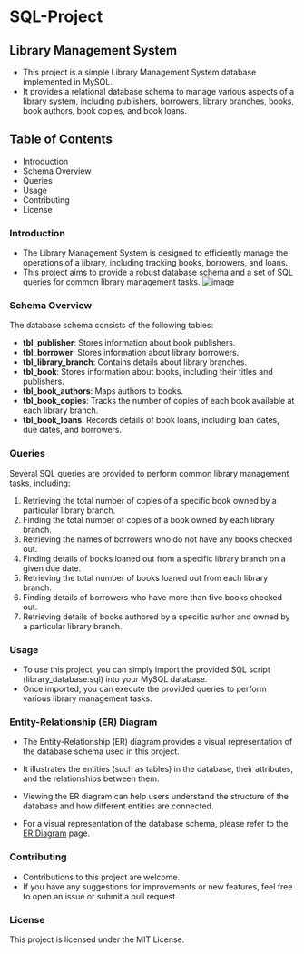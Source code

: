 # SQL-Project 

## Library Management System
* This project is a simple Library Management System database implemented in MySQL.
* It provides a relational database schema to manage various aspects of a library system, including publishers, borrowers, library branches, books, book authors, book copies, and book loans.

## Table of Contents
  * Introduction
  * Schema Overview
  * Queries
  * Usage
 * Contributing
 * License
 
### Introduction
* The Library Management System is designed to efficiently manage the operations of a library, including tracking books, borrowers, and loans.
*  This project aims to provide a robust database schema and a set of SQL queries for common library management tasks.
![image](https://github.com/ayeshasidhikha188/SQL-Project-/assets/147414813/ba1ec543-2ef8-42bd-876d-5f4f65bc96b2)


### Schema Overview
The database schema consists of the following tables:

* **tbl_publisher**: Stores information about book publishers.
* **tbl_borrower**: Stores information about library borrowers.
* **tbl_library_branch**: Contains details about library branches.
* **tbl_book**: Stores information about books, including their titles and publishers.
* **tbl_book_authors**: Maps authors to books.
* **tbl_book_copies**: Tracks the number of copies of each book available at each library branch.
* **tbl_book_loans**: Records details of book loans, including loan dates, due dates, and borrowers.

### Queries
Several SQL queries are provided to perform common library management tasks, including:

1. Retrieving the total number of copies of a specific book owned by a particular library branch.
2. Finding the total number of copies of a book owned by each library branch.
3. Retrieving the names of borrowers who do not have any books checked out.
4. Finding details of books loaned out from a specific library branch on a given due date.
5. Retrieving the total number of books loaned out from each library branch.
6. Finding details of borrowers who have more than five books checked out.
7. Retrieving details of books authored by a specific author and owned by a particular library branch.

### Usage

* To use this project, you can simply import the provided SQL script (library_database.sql) into your MySQL database.
* Once imported, you can execute the provided queries to perform various library management tasks.

### Entity-Relationship (ER) Diagram
* The Entity-Relationship (ER) diagram provides a visual representation of the database schema used in this project.
* It illustrates the entities (such as tables) in the database, their attributes, and the relationships between them.
* Viewing the ER diagram can help users understand the structure of the database and how different entities are connected.

* For a visual representation of the database schema, please refer to the [ER Diagram](https://github.com/ayeshasidhikha188/SQL-Project-/blob/main/ER%20diagram%20of%20Library.mwb) page.

### Contributing
* Contributions to this project are welcome.
* If you have any suggestions for improvements or new features, feel free to open an issue or submit a pull request.

### License
This project is licensed under the MIT License.
